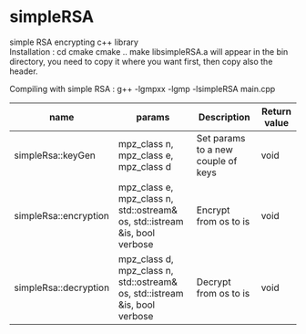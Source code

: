 # simpleRSA
simple RSA encrypting c++ library
</br>
Installation : 
cd cmake
cmake ..
make
libsimpleRSA.a will appear in the bin directory, you need to copy it where you want first, then copy also the header.

Compiling with simple RSA : 
g++ -lgmpxx -lgmp -lsimpleRSA main.cpp

| name                  | params                                                                    | Description                           | Return value       |
|-----------------------|---------------------------------------------------------------------------|---------------------------------------|--------------------|
| simpleRsa::keyGen     | mpz_class n, mpz_class e, mpz_class d                                     | Set params to a new couple of keys    |        void        |
| simpleRsa::encryption | mpz_class e, mpz_class n, std::ostream& os, std::istream &is, bool verbose| Encrypt from os to is                 |        void        |
| simpleRsa::decryption | mpz_class d, mpz_class n, std::ostream& os, std::istream &is, bool verbose| Decrypt from os to is                 |        void        |
